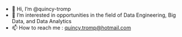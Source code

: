 - 👋 Hi, I’m @quincy-tromp
- 👀 I’m interested in opportunities in the field of Data Engineering, Big Data, and Data Analytics
- 📫 How to reach me : quincy.tromp@hotmail.com
